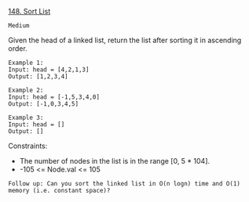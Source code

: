 [148. Sort List](https://leetcode.com/problems/sort-list/)

`Medium`

Given the head of a linked list, return the list after sorting it in ascending order.

```
Example 1:
Input: head = [4,2,1,3]
Output: [1,2,3,4]

Example 2:
Input: head = [-1,5,3,4,0]
Output: [-1,0,3,4,5]

Example 3:
Input: head = []
Output: []
```

Constraints:

- The number of nodes in the list is in the range [0, 5 * 104].
- -105 <= Node.val <= 105

`Follow up: Can you sort the linked list in O(n logn) time and O(1) memory (i.e. constant space)?`